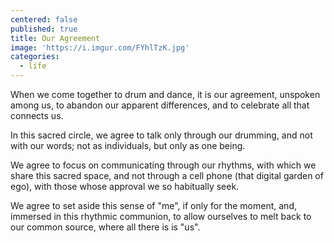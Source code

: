 ```yaml
---
centered: false
published: true
title: Our Agreement
image: 'https://i.imgur.com/FYhlTzK.jpg'
categories:
  - life
---
```

When we come together 
to drum and dance,
it is our agreement,
unspoken among us,
to abandon our apparent differences,
and to celebrate 
all that connects us.

In this sacred circle,
we agree to talk 
only through our drumming,
and not with our words;
not as individuals,
but only as one being.

We agree to focus 
on communicating 
through our rhythms,
with which we share 
this sacred space,
and not through a cell phone
(that digital garden of ego),
with those whose approval
we so habitually seek.

We agree to set aside 
this sense of "me",
if only for the moment,
and, immersed in this rhythmic communion,
to allow ourselves to melt back 
to our common source,
where all there is
is "us".
